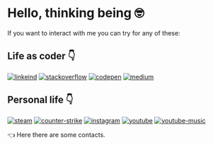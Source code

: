 # Hello, thinking being :nerd_face:

If you want to interact with me you can try for any of these: 

## Life as coder :point_down:  

[![linkeind][linkedin_badge]](https://www.linkedin.com/in/codermarcos/)
[![stackoverflow][stackoverflow_badge]](https://pt.stackoverflow.com/users/53433/codermarcos)
[![codepen][codepen_badge]](https://codepen.io/codermarcos)
[![medium][medium_badge]](https://medium.com/@codermarcos)

## Personal life :point_down:  

[![steam][steam_badge]](https://steamcommunity.com/id/wolfkillerjr)
[![counter-strike][counter-strike_badge]](https://steamcommunity.com/id/WolfKillerJr/stats/CSGO)
[![instagram][instagram_badge]](https://www.instagram.com/codermarcos/)
[![youtube][youtube_badge]](https://www.youtube.com/channel/UCToEsCI-W5Frqk1E_eq5LBg/)
[![youtube-music][youtube-music_badge]](https://music.youtube.com/browse/UCToEsCI-W5Frqk1E_eq5LBg)

:point_left: Here there are some contacts.

[linkedin_badge]: https://img.shields.io/static/v1?style=flat&logo=linkedin&label=linkedin&color=0077B5&message=codermarcos
[stackoverflow_badge]: https://img.shields.io/static/v1?style=flat&logo=stackoverflow&label=stackoverflow&color=FE7A16&message=codermarcos
[codepen_badge]: https://img.shields.io/static/v1?style=flat&logo=codepen&label=codepen&color=000000&message=codermarcos
[medium_badge]: https://img.shields.io/static/v1?style=flat&logo=medium&label=Medium&color=12100E&message=codermarcos

[steam_badge]: https://img.shields.io/static/v1?style=flat&logo=steam&label=steam&color=000000&message=WolfKillerJr
[counter-strike_badge]: https://img.shields.io/static/v1?style=flat&logo=counter-strike&label=CS&color=000000&message=WolfKillerJr
[youtube_badge]: https://img.shields.io/static/v1?style=flat&logo=youtube&label=Channel&color=FF0000&message=My%20Jumps%20
[youtube-music_badge]: https://img.shields.io/static/v1?style=flat&logo=youtube-music&label=YT%20Music&color=FF0000&message=My%20Playlists%20
[instagram_badge]: https://img.shields.io/static/v1?style=flat&logo=instagram&label=instagram&color=E4405F&message=codermarcos

